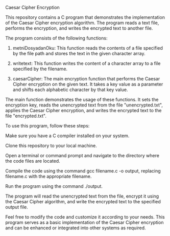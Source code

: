 Caesar Cipher Encryption

This repository contains a C program that demonstrates the implementation of the Caesar Cipher encryption algorithm. The program reads a text file, performs the encryption, and writes the encrypted text to another file.

The program consists of the following functions:

1. metniDosyadanOku: This function reads the contents of a file specified by the file path and stores the text in the given character array.

2. writetext: This function writes the content of a character array to a file specified by the filename.

3. caesarCipher: The main encryption function that performs the Caesar Cipher encryption on the given text. It takes a key value as a parameter and shifts each alphabetic character by that key value.

The main function demonstrates the usage of these functions. It sets the encryption key, reads the unencrypted text from the file "unencrypted.txt", applies the Caesar Cipher encryption, and writes the encrypted text to the file "encrypted.txt".

To use this program, follow these steps:

Make sure you have a C compiler installed on your system.

Clone this repository to your local machine.

Open a terminal or command prompt and navigate to the directory where the code files are located.

Compile the code using the command gcc filename.c -o output, replacing filename.c with the appropriate filename.

Run the program using the command ./output.

The program will read the unencrypted text from the file, encrypt it using the Caesar Cipher algorithm, and write the encrypted text to the specified output file.

Feel free to modify the code and customize it according to your needs. This program serves as a basic implementation of the Caesar Cipher encryption and can be enhanced or integrated into other systems as required.
